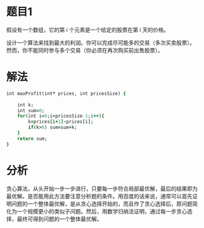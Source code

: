 # 题目1
假设有一个数组，它的第 i 个元素是一个给定的股票在第 i 天的价格。

设计一个算法来找到最大的利润。你可以完成尽可能多的交易（多次买卖股票）。然而，你不能同时参与多个交易（你必须在再次购买前出售股票）。
# 解法

```ruby
int maxProfit(int* prices, int pricesSize) {
    
    int k;
    int sum=0;
    for(int i=0;i<pricesSize-1;i++){
        k=prices[i+1]-prices[i];
        if(k>0) sum=sum+k;
    }
    return sum;
}

```
# 分析
贪心算法，从头开始一步一步进行，只要每一步符合局部最优解，最后的结果即为最优解。是否能用此方法要注意分析题的条件。用百度的话来说，通常可以首先证明问题的一个整体最优解，是从贪心选择开始的，而且作了贪心选择后，原问题简化为一个规模更小的类似子问题。然后，用数学归纳法证明，通过每一步贪心选择，最终可得到问题的一个整体最优解。

